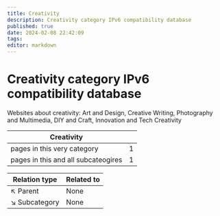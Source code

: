```yaml
---
title: Creativity
description: Creativity category IPv6 compatibility database
published: true
date: 2024-02-08 22:42:09 
tags:
editor: markdown
---
```


# Creativity category IPv6 compatibility database


Websites about creativity: Art and Design, Creative Writing, Photography and Multimedia, DIY and Craft, Innovation and Tech Creativity


| Creativity   |   |
| - | - |
| pages in this very category | 1 |
| pages in this and all subcateogires | 1 |

| Relation type | Related to |
| - | - |
| :arrow_upper_left: Parent | None |
| :arrow_lower_right: Subcategory | None |